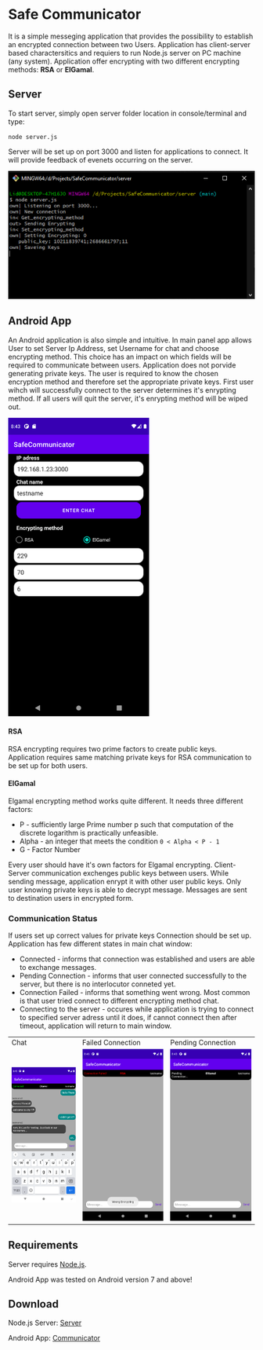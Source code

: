 # Safe Communicator

It is a simple messeging application that provides the possibility to establish an encrypted connection between two Users. Application has client-server based charactersitics and requiers to run Node.js server on PC machine (any system). Application offer encrypting with two different encrypting methods: **RSA** or **ElGamal**.

## Server

To start server, simply open server folder location in console/terminal and type:
```
node server.js 
```
Server will be set up on port 3000 and listen for applications to connect. It will provide feedback of evenets occurring on the server.

![image](screenshots/s_server.PNG)

## Android App

An Android application is also simple and intuitive. In main panel app allows User to set Server Ip Address, set Username for chat and choose encrypting method. This choice has an impact on which fields will be required to communicate between users. Application does not porvide generating private keys. The user is required to know the chosen encryption method and therefore set the appropriate private keys. First user wihch will successfully connect to the server determines it's enrypting method. If all users will quit the server, it's enrypting method will be wiped out.

<td><img src="screenshots/s_main.png" width=288 height=608></td>

#### RSA
RSA encrypting requires two prime factors to create public keys. Application requires same matching private keys for RSA communication to be set up for both users. 

#### ElGamal
Elgamal encrypting method works quite different. It needs three different factors:
* P -  sufficiently large Prime number p such that computation of the discrete logarithm is practically unfeasible.
* Alpha - an integer that meets the condition  `0 < Alpha < P - 1`
* G - Factor Number

Every user should have it's own factors for Elgamal encrypting. Client-Server communication exchenges public keys between users. While sending message, application enrypt it with other user public keys. Only user knowing private keys is able to decrypt message. Messages are sent to destination users in encrypted form. 

### Communication Status
If users set up correct values for private keys Connection should be set up. Application has few different states in main chat window:

* Connected - informs that connection was established and users are able to exchange messages.
* Pending Connection - informs that user connected successfully to the server, but there is no interlocutor conneted yet.
* Connection Failed - informs that something went wrong. Most common is that user tried connect to different encrypting method chat.
* Connecting to the server - occures while application is trying to connect to specified server adress until it does, if cannot connect then after timeout, application will return to main window.

<table>
  <tr>
    <td>Chat</td>
     <td>Failed Connection</td>
     <td>Pending Connection</td>
  </tr>
  <tr>
    <td><img src="screenshots/s_chat.png"></td>
    <td><img src="screenshots/s_failed.png"></td>
    <td><img src="screenshots/s_pending.png"></td>
  </tr>
 </table>

## Requirements

Server requires [Node.js](https://nodejs.org/en/).

Android App was tested on Android version 7 and above!

## Download

Node.js Server: <a href="https://github.com/Liderty/SafeCommunicator/raw/main/binaries/SafeCommunicatorServer.zip" download>Server</a>

Android App:    <a id="raw-url" href="https://github.com/Liderty/SafeCommunicator/raw/main/binaries/SafeCommunicator.apk">Communicator</a>

